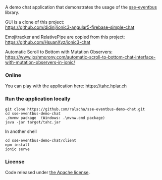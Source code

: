 A demo chat application that demonstrates the usage of 
the [sse-eventbus](https://github.com/ralscha/sse-eventbus) library.

GUI is a clone of this project:    
https://github.com/didinj/ionic3-angular5-firebase-simple-chat

Emojitracker and RelativePipe are copied from this project:     
https://github.com/HsuanXyz/ionic3-chat

Automatic Scroll to Bottom with Mutation Observers:    
https://www.joshmorony.com/automatic-scroll-to-bottom-chat-interface-with-mutation-observers-in-ionic/


### Online

You can play with the application here: https://tahc.hplar.ch



### Run the application locally

```
git clone https://github.com/ralscha/sse-eventbus-demo-chat.git
cd sse-eventbus-demo-chat
./mvnw package  (Windows: .\mvnw.cmd package)
java -jar target/tahc.jar
```
In another shell
```
cd sse-eventbus-demo-chat/client
npm install
ionic serve
```


### License
Code released under [the Apache license](http://www.apache.org/licenses/).

